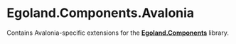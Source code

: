 # Egoland.Components.Avalonia

Contains Avalonia-specific extensions for the [<b>Egoland.Components</b>](https://github.com/insufficientFunding/Components) library.